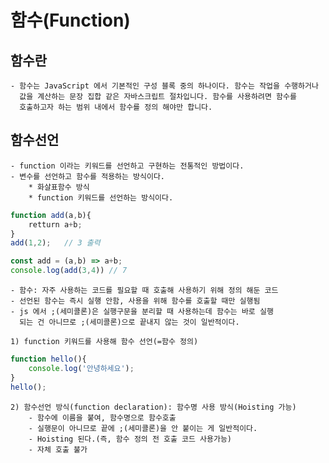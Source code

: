 # 함수(Function)

## 함수란
    - 함수는 JavaScript 에서 기본적인 구성 블록 중의 하나이다. 함수는 작업을 수행하거나
      값을 계산하는 문장 집합 같은 자바스크립트 절차입니다. 함수를 사용하려면 함수를 
      호출하고자 하는 범위 내에서 함수를 정의 해야만 합니다.

## 함수선언
    - function 이라는 키워드를 선언하고 구현하는 전통적인 방법이다.
    - 변수를 선언하고 함수를 적용하는 방식이다.
        * 화살표함수 방식
        * function 키워드를 선언하는 방식이다.
```js
function add(a,b){
    retturn a+b;
}
add(1,2);   // 3 출력

const add = (a,b) => a+b;
console.log(add(3,4)) // 7
```
    - 함수: 자주 사용하는 코드를 필요할 때 호출해 사용하기 위해 정의 해둔 코드
    - 선언된 함수는 즉시 실행 안함, 사용을 위해 함수를 호출할 때만 실행됨
    - js 에서 ;(세미콜론)은 실행구문을 분리할 때 사용하는데 함수는 바로 실행
      되는 건 아니므로 ;(세미콜론)으로 끝내지 않는 것이 일반적이다.
    
    1) function 키워드를 사용해 함수 선언(=함수 정의)
```js
function hello(){
    console.log('안녕하세요');
}
hello();
```

    2) 함수선언 방식(function declaration): 함수명 사용 방식(Hoisting 가능)
        - 함수에 이름을 붙여, 함수명으로 함수호출
        - 실행문이 아니므로 끝에 ;(세미콜론)을 안 붙이는 게 일반적이다.
        - Hoisting 된다.(즉, 함수 정의 전 호출 코드 사용가능)
        - 자체 호출 불가
    